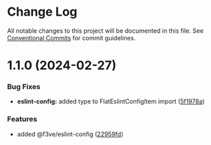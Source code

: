 # Change Log

All notable changes to this project will be documented in this file.
See [Conventional Commits](https://conventionalcommits.org) for commit guidelines.

# 1.1.0 (2024-02-27)

### Bug Fixes

- **eslint-config:** added type to FlatEslintConfigItem import ([5f1978a](https://github.com/f3ve/eslint-config/commit/5f1978ade988e8859215ac9640e0ec7bbaaa263a))

### Features

- added @f3ve/eslint-config ([22959fd](https://github.com/f3ve/eslint-config/commit/22959fda92a0b833f688b4c64dee79cfe0870499))
